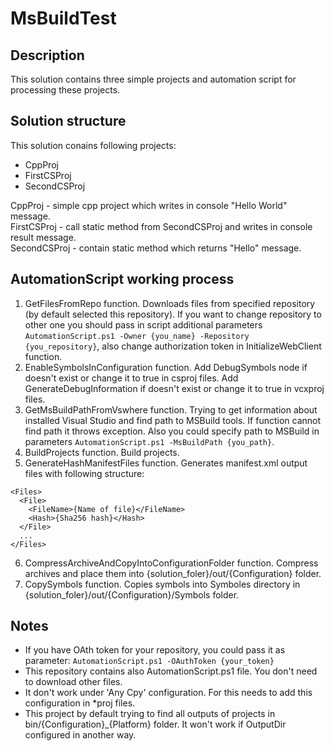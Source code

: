 # MsBuildTest

## Description

This solution contains three simple projects and automation script for processing these projects.

## Solution structure
This solution conains following projects:
* CppProj
* FirstCSProj
* SecondCSProj

CppProj - simple cpp project which writes in console "Hello World" message.  
FirstCSProj - call static method from SecondCSProj and writes in console result message.  
SecondCSProj - contain static method which returns "Hello" message.  

## AutomationScript working process
1) GetFilesFromRepo function. Downloads files from specified repository (by default selected this repository). 
If you want to change repository to other one you should pass in script additional parameters `AutomationScript.ps1 -Owner {you_name} -Repository {you_repository}`, 
also change authorization token in InitializeWebClient function.
2) EnableSymbolsInConfiguration function. Add DebugSymbols node if doesn't exist or change it to true in csproj files. Add GenerateDebugInformation if doesn't exist 
or change it to true in vcxproj files.
3) GetMsBuildPathFromVswhere function. Trying to get information about installed Visual Studio and find path to MSBuild tools. If function cannot find path it throws exception.
 Also you could specify path to MSBuild in parameters `AutomationScript.ps1 -MsBuildPath {you_path}`.
4) BuildProjects function. Build projects.
5) GenerateHashManifestFiles function. Generates manifest.xml output files with following structure:
```
<Files>
  <File>
    <FileName>{Name of file}</FileName>
    <Hash>{Sha256 hash}</Hash>
  </File>
  ...
</Files>
```
6) CompressArchiveAndCopyIntoConfigurationFolder function. Compress archives and place them into {solution_foler}/out/{Configuration} folder.
7) CopySymbols function. Copies symbols into Symboles directory in {solution_foler}/out/{Configuration}/Symbols folder.

## Notes
* If you have OAth token for your repository, you could pass it as parameter: `AutomationScript.ps1 -OAuthToken {your_token}`
* This repository contains also AutomationScript.ps1 file. You don't need to download other files.
* It don't work under 'Any Cpy' configuration. For this needs to add this configuration in *proj files.
* This project by default trying to find all outputs of projects in bin/{Configuration}_{Platform} folder. It won't work if OutputDir configured in another way.
